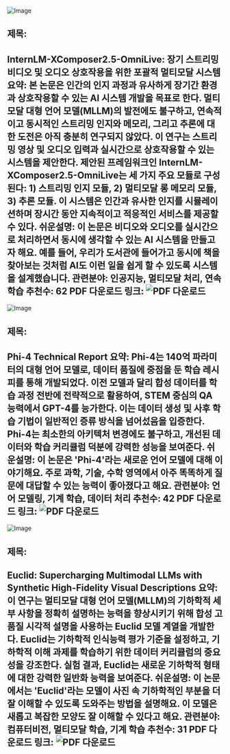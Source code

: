 ![Image](https://avatars/arxiv/arxiv-logo.svg)
## 제목:
InternLM-XComposer2.5-OmniLive: 장기 스트리밍 비디오 및 오디오 상호작용을 위한 포괄적 멀티모달 시스템
**요약**: 본 논문은 인간의 인지 과정과 유사하게 장기간 환경과 상호작용할 수 있는 AI 시스템 개발을 목표로 한다. 멀티모달 대형 언어 모델(MLLM)의 발전에도 불구하고, 연속적이고 동시적인 스트리밍 인지와 메모리, 그리고 추론에 대한 도전은 아직 충분히 연구되지 않았다. 이 연구는 스트리밍 영상 및 오디오 입력과 실시간으로 상호작용할 수 있는 시스템을 제안한다. 제안된 프레임워크인 InternLM-XComposer2.5-OmniLive는 세 가지 주요 모듈로 구성된다: 1) 스트리밍 인지 모듈, 2) 멀티모달 롱 메모리 모듈, 3) 추론 모듈. 이 시스템은 인간과 유사한 인지를 시뮬레이션하며 장시간 동안 지속적이고 적응적인 서비스를 제공할 수 있다.
**쉬운설명**: 이 논문은 비디오와 오디오를 실시간으로 처리하면서 동시에 생각할 수 있는 AI 시스템을 만들고자 해요. 예를 들어, 우리가 도서관에 들어가고 동시에 책을 찾아보는 것처럼 AI도 이런 일을 쉽게 할 수 있도록 시스템을 설계했습니다.
**관련분야**: 인공지능, 멀티모달 처리, 연속 학습
**추천수**: 62
**PDF 다운로드 링크**: ![PDF 다운로드](https://arxiv.org/pdf/2412.09596)
---

![Image](https://cdn-thumbnails.huggingface.co/social-thumbnails/papers/2412.08905.png)
## 제목:
Phi-4 Technical Report
**요약**: Phi-4는 140억 파라미터의 대형 언어 모델로, 데이터 품질에 중점을 둔 학습 레시피를 통해 개발되었다. 이전 모델과 달리 합성 데이터를 학습 과정 전반에 전략적으로 활용하여, STEM 중심의 QA 능력에서 GPT-4를 능가한다. 이는 데이터 생성 및 사후 학습 기법이 일반적인 증류 방식을 넘어섰음을 입증한다. Phi-4는 최소한의 아키텍처 변경에도 불구하고, 개선된 데이터와 학습 커리큘럼 덕분에 강력한 성능을 보여준다.
**쉬운설명**: 이 논문은 'Phi-4'라는 새로운 언어 모델에 대해 이야기해요. 주로 과학, 기술, 수학 영역에서 아주 똑똑하게 질문에 대답할 수 있는 능력이 좋아졌다고 해요.
**관련분야**: 언어 모델링, 기계 학습, 데이터 처리
**추천수**: 42
**PDF 다운로드 링크**: ![PDF 다운로드](https://arxiv.org/pdf/2412.08905)
---

![Image](https://cdn-thumbnails.huggingface.co/social-thumbnails/papers/2412.08737.png)
## 제목:
Euclid: Supercharging Multimodal LLMs with Synthetic High-Fidelity Visual Descriptions
**요약**: 이 연구는 멀티모달 대형 언어 모델(MLLM)의 기하학적 세부 사항을 정확히 설명하는 능력을 향상시키기 위해 합성 고품질 시각적 설명을 사용하는 Euclid 모델 계열을 개발한다. Euclid는 기하학적 인식능력 평가 기준을 설정하고, 기하학적 이해 과제를 학습하기 위한 데이터 커리큘럼의 중요성을 강조한다. 실험 결과, Euclid는 새로운 기하학적 형태에 대한 강력한 일반화 능력을 보여준다.
**쉬운설명**: 이 논문에서는 'Euclid'라는 모델이 사진 속 기하학적인 부분을 더 잘 이해할 수 있도록 도와주는 방법을 설명해요. 이 모델은 새롭고 복잡한 모양도 잘 이해할 수 있다고 해요.
**관련분야**: 컴퓨터비전, 멀티모달 학습, 기계 학습
**추천수**: 31
**PDF 다운로드 링크**: ![PDF 다운로드](https://arxiv.org/pdf/2412.08737)
---
